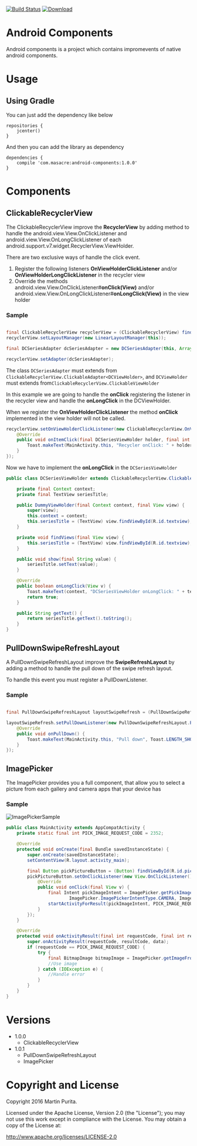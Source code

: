 [![Build Status](https://travis-ci.org/MartuPuri/Android-Components.svg?branch=master)](https://travis-ci.org/MartuPuri/Android-Components)
[![Download](https://api.bintray.com/packages/martupuri/Masacre-Android/android-components/images/download.svg) ](https://bintray.com/martupuri/Masacre-Android/android-components/_latestVersion)

# Android Components

Android components is a project which contains impromevents of native android components.

# Usage

## Using Gradle

You can just add the dependency like below

```
repositories {
    jcenter()
}
```

And then you can add the library as dependency

```
dependencies {
    compile 'com.masacre:android-components:1.0.0'
}
```

# Components

## ClickableRecyclerView

The ClickableRecyclerView improve the **RecyclerView** by adding method to handle the android.view.View.OnClickListener and android.view.View.OnLongClickListener of each android.support.v7.widget.RecyclerView.ViewHolder.

There are two exclusive ways of handle the click event.

1.  Register the following listeners **OnViewHolderClickListener** and/or **OnViewHolderLongClickListener** in the recycler view
2.  Override the methods android.view.View.OnClickListener#**onClick(View)** and/or android.view.View.OnLongClickListener#**onLongClick(View)** in the view holder

### Sample

```java

final ClickableRecyclerView recyclerView = (ClickableRecyclerView) findViewById(R.id.recycler_view);
recyclerView.setLayoutManager(new LinearLayoutManager(this));

final DCSeriesAdapter dcSeriesAdapter = new DCSeriesAdapter(this, Arrays.asList("Arrow", "The Flash", "DC's Legends of Tomorrow"));

recyclerView.setAdapter(dcSeriesAdapter);

```

The class `DCSeriesAdapter` must extends from `ClickableRecyclerView.ClickableAdapter<DCViewHolder>`, and `DCViewHolder` must extends from`ClickableRecyclerView.ClickableViewHolder`

In this example we are going to handle the **onClick** registering the listener in the recycler view and handle the **onLongClick** in the DCViewHolder.

When we register the **OnViewHolderClickListener** the method **onClick** implemented in the view holder will not be called.

```java
recyclerView.setOnViewHolderClickListener(new ClickableRecyclerView.OnViewHolderClickListener<DCSeriesViewHolder>() {
    @Override
    public void onItemClick(final DCSeriesViewHolder holder, final int position) {
        Toast.makeText(MainActivity.this, "Recycler onClick: " + holder.getText(), Toast.LENGTH_SHORT).show();
    }
});
```

Now we have to implement the **onLongClick** in the `DCSeriesViewHolder`

```java
public class DCSeriesViewHolder extends ClickableRecyclerView.ClickableViewHolder {

    private final Context context;
    private final TextView seriesTitle;

    public DummyViewHolder(final Context context, final View view) {
        super(view);
        this.context = context;
        this.seriesTitle = (TextView) view.findViewById(R.id.textview);
    }

    private void findViews(final View view) {
        this.seriesTitle = (TextView) view.findViewById(R.id.textview);
    }

    public void show(final String value) {
        seriesTitle.setText(value);
    }

    @Override
    public boolean onLongClick(View v) {
        Toast.makeText(context, "DCSeriesViewHolder onLongClick: " + textView.getText(), Toast.LENGTH_SHORT).show();
        return true;
    }

    public String getText() {
        return seriesTitle.getText().toString();
    }
}
```

## PullDownSwipeRefreshLayout

A PullDownSwipeRefreshLayout improve the **SwipeRefreshLayout** by adding a method to handle the pull down of the swipe refresh layout.

To handle this event you must register a PullDownListener.

### Sample

```java

final PullDownSwipeRefreshLayout layoutSwipeRefresh = (PullDownSwipeRefreshLayout) findViewById(R.id.pull_to_refresh);

layoutSwipeRefresh.setPullDownListener(new PullDownSwipeRefreshLayout.PullDownListener() {
    @Override
    public void onPullDown() {
        Toast.makeText(MainActivity.this, "Pull down", Toast.LENGTH_SHORT).show();
    }
});

```

## ImagePicker

The ImagePicker provides you a full component, that allow you to select a picture from each gallery and camera apps that your device has

### Sample

![ImagePickerSample](http://postimg.org/image/yraponizf)

```java
public class MainActivity extends AppCompatActivity {
	private static final int PICK_IMAGE_REQUEST_CODE = 2352;

	@Override
	protected void onCreate(final Bundle savedInstanceState) {
		super.onCreate(savedInstanceState);
		setContentView(R.layout.activity_main);

		final Button pickPictureButton = (Button) findViewById(R.id.pick_picture_button);
		pickPictureButton.setOnClickListener(new View.OnClickListener() {
			@Override
			public void onClick(final View v) {
				final Intent pickImageIntent = ImagePicker.getPickImageIntent(MainActivity.this,
						ImagePicker.ImagePickerIntentType.CAMERA, ImagePicker.ImagePickerIntentType.GALLERY);
				startActivityForResult(pickImageIntent, PICK_IMAGE_REQUEST_CODE);
			}
		});
	}

	@Override
	protected void onActivityResult(final int requestCode, final int resultCode, final Intent data) {
		super.onActivityResult(requestCode, resultCode, data);
		if (requestCode == PICK_IMAGE_REQUEST_CODE) {
			try {
				final BitmapImage bitmapImage = ImagePicker.getImageFromResult(this, resultCode, data);
				//Use image
			} catch (IOException e) {
				//Handle error
			}
		}
	}
}
```

# Versions

*	1.0.0
    * ClickableRecyclerView
*   1.0.1
    * PullDownSwipeRefreshLayout
    * ImagePicker

# Copyright and License
Copyright 2016 Martin Purita.

Licensed under the Apache License, Version 2.0 (the "License"); you may not use
this work except in compliance with the License. You may obtain a copy of the
License at:

http://www.apache.org/licenses/LICENSE-2.0